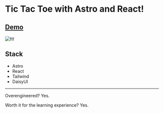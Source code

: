 # Tic Tac Toe with Astro and React!

## [Demo](https://astro-tic-tac-toe.vercel.app/)

![ttt](https://github.com/user-attachments/assets/814d0289-b247-4b6d-b885-2255863dd618)

## Stack
- Astro
- React
- Tailwind
- DaisyUI

---

Overengineered? Yes.

Worth it for the learning experience? Yes.
